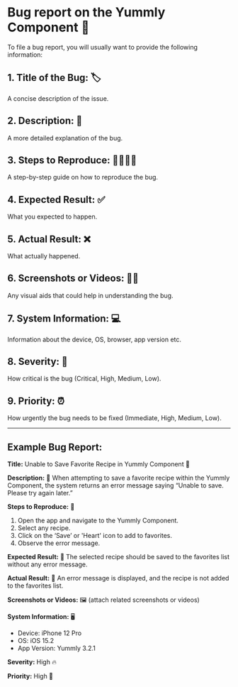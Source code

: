 # Bug report on the Yummly Component 🐞

To file a bug report, you will usually want to provide the following information:

## 1. Title of the Bug: 🏷️
A concise description of the issue.

## 2. Description: 📝
A more detailed explanation of the bug.

## 3. Steps to Reproduce: 🚶‍♂️🚶‍♀️
A step-by-step guide on how to reproduce the bug.

## 4. Expected Result: ✅
What you expected to happen.

## 5. Actual Result: ❌
What actually happened.

## 6. Screenshots or Videos: 📸🎥
Any visual aids that could help in understanding the bug.

## 7. System Information: 💻
Information about the device, OS, browser, app version etc.

## 8. Severity: 🚨
How critical is the bug (Critical, High, Medium, Low).

## 9. Priority: ⏰
How urgently the bug needs to be fixed (Immediate, High, Medium, Low).

---

## Example Bug Report:

**Title:** Unable to Save Favorite Recipe in Yummly Component 📌

**Description:** 📖
When attempting to save a favorite recipe within the Yummly Component, the system returns an error message saying “Unable to save. Please try again later.”

**Steps to Reproduce:** 👣
1. Open the app and navigate to the Yummly Component.
2. Select any recipe.
3. Click on the ‘Save’ or 'Heart' icon to add to favorites.
4. Observe the error message.

**Expected Result:** 🎯
The selected recipe should be saved to the favorites list without any error message.

**Actual Result:** 🛑
An error message is displayed, and the recipe is not added to the favorites list.

**Screenshots or Videos:** 🖼️
(attach related screenshots or videos)

**System Information:** 🖥️
- Device: iPhone 12 Pro
- OS: iOS 15.2
- App Version: Yummly 3.2.1

**Severity:** High 🔥

**Priority:** High 🚩
